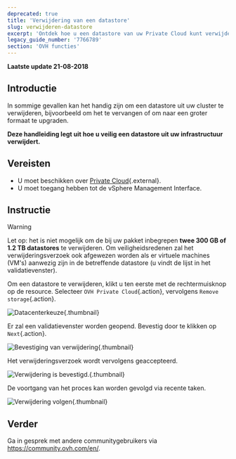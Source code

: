 ```yaml
---
deprecated: true
title: 'Verwijdering van een datastore'
slug: verwijderen-datastore
excerpt: 'Ontdek hoe u een datastore van uw Private Cloud kunt verwijderen'
legacy_guide_number: '7766789'
section: 'OVH functies'
---
```


**Laatste update 21-08-2018**

## Introductie

In sommige gevallen kan het handig zijn om een datastore uit uw cluster te verwijderen, bijvoorbeeld om het te vervangen of om  naar een groter formaat te upgraden.

**Deze handleiding legt uit hoe u veilig een datastore uit uw infrastructuur verwijdert.**


## Vereisten

* U moet beschikken over [Private Cloud](https://www.ovh.com/nl/private-cloud/){.external}.
* U moet toegang hebben tot de vSphere Management Interface.


## Instructie

> [!warning]
>
> Let op: het is niet mogelijk om de bij uw pakket inbegrepen **twee 300 GB of 1.2 TB datastores** te verwijderen. Om veiligheidsredenen zal het verwijderingsverzoek ook afgewezen worden als er virtuele machines (VM's) aanwezig zijn in de betreffende datastore (u vindt de lijst in het validatievenster).
> 


Om een datastore te verwijderen, klikt u ten eerste met de rechtermuisknop op de resource. Selecteer `OVH Private Cloud`{.action}, vervolgens `Remove storage`{.action}.

![Datacenterkeuze](images/removestorage_01.png){.thumbnail}

Er zal een validatievenster worden geopend. Bevestig door te klikken op `Next`{.action}.

![Bevestiging van verwijdering](images/removestorage_02.png){.thumbnail}

Het verwijderingsverzoek wordt vervolgens geaccepteerd. 

![Verwijdering is bevestigd. ](images/removestorage_03.png){.thumbnail}

De voortgang van het proces kan worden gevolgd via recente taken.

![Verwijdering volgen](images/removedatastore.png){.thumbnail}


## Verder

Ga in gesprek met andere communitygebruikers via <https://community.ovh.com/en/>.
